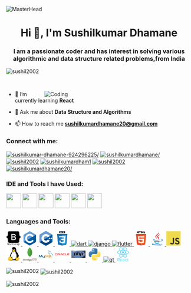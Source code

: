 ![MasterHead](https://qrangers.com/wp-content/uploads/2021/09/Banner-Introduction-to-3D-Animation.png)




<h1 align="center">Hi 👋, I'm Sushilkumar Dhamane</h1>
<h3 align="center">I am a passionate coder and has interest in solving various algorithmic and data structure related problems,from India</h3>

<p align="left"> <img src="https://komarev.com/ghpvc/?username=sushil2002&label=Profile%20views&color=0e75b6&style=flat" alt="sushil2002" /> </p>

<p align="left"> <a href="https://twitter.com/" target="blank"><img src="https://img.shields.io/twitter/follow/?logo=twitter&style=for-the-badge" alt="" /></a> </p>



<img align="right" alt="Coding" width="400" src="https://cdn.dribbble.com/users/1162077/screenshots/3848914/programmer.gif">

- 🌱 I’m currently learning **React**

- 💬 Ask me about **Data Structure and Algorithms**

- 📫 How to reach me **sushilkumardhamane20@gmail.com**

<h3 align="left">Connect with me:</h3>
<p align="left">
<a href="https://linkedin.com/in/sushilkumar-dhamane-924296225/" target="blank"><img align="center" src="https://raw.githubusercontent.com/rahuldkjain/github-profile-readme-generator/master/src/images/icons/Social/linked-in-alt.svg" alt="sushilkumar-dhamane-924296225/" height="30" width="40" /></a>
<a href="https://instagram.com/sushilkumardhamane/" target="blank"><img align="center" src="https://raw.githubusercontent.com/rahuldkjain/github-profile-readme-generator/master/src/images/icons/Social/instagram.svg" alt="sushilkumardhamane/" height="30" width="40" /></a>
<a href="https://www.codechef.com/users/sushil2002" target="blank"><img align="center" src="https://cdn.jsdelivr.net/npm/simple-icons@3.1.0/icons/codechef.svg" alt="sushil2002" height="30" width="40" /></a>
<a href="https://www.hackerrank.com/sushilkumardham1" target="blank"><img align="center" src="https://raw.githubusercontent.com/rahuldkjain/github-profile-readme-generator/master/src/images/icons/Social/hackerrank.svg" alt="sushilkumardham1" height="30" width="40" /></a>
<a href="https://codeforces.com/profile/sushil2002" target="blank"><img align="center" src="https://raw.githubusercontent.com/rahuldkjain/github-profile-readme-generator/master/src/images/icons/Social/codeforces.svg" alt="sushil2002" height="30" width="40" /></a>
<a href="https://www.leetcode.com/sushilkumardhamane20/" target="blank"><img align="center" src="https://raw.githubusercontent.com/rahuldkjain/github-profile-readme-generator/master/src/images/icons/Social/leet-code.svg" alt="sushilkumardhamane20/" height="30" width="40" /></a>
</p>

### IDE and Tools I have Used:
<div>
<img height="40" width="40" src="https://img.icons8.com/color/48/000000/visual-studio-code-2019.png"/> 
 <img height="40" width="40" src="https://img.icons8.com/color/48/000000/pycharm.png"/>  
 <img height="40" width="40" src="https://static-00.iconduck.com/assets.00/clion-icon-256x256-zaezakn1.png"/>
 <img height="40" width="40" src="https://static-00.iconduck.com/assets.00/eclipse-icon-512x479-6ivkqawb.png"/>
 <img height="40" width="40" src="https://img.icons8.com/color/50/000000/git.png"/>
   <img height="40" width="40" src="[https://img.icons8.com/color/50/000000/git.png](https://www.google.com/imgres?imgurl=https%3A%2F%2Fupload.wikimedia.org%2Fwikipedia%2Fen%2Fd%2Fd2%2FSublime_Text_3_logo.png&imgrefurl=https%3A%2F%2Fen.wikipedia.org%2Fwiki%2FSublime_Text&tbnid=VhAQkHbPXflstM&vet=12ahUKEwjpqYHD8MT7AhUa53MBHTZZAGEQMygCegUIARDuAQ..i&docid=DxNbAduvrpYgKM&w=256&h=256&q=sublime%20logo&ved=2ahUKEwjpqYHD8MT7AhUa53MBHTZZAGEQMygCegUIARDuAQ)"/>
  
</div>

<h3 align="left">Languages and Tools:</h3>
<p align="left"> <a href="https://getbootstrap.com" target="_blank" rel="noreferrer"> <img src="https://raw.githubusercontent.com/devicons/devicon/master/icons/bootstrap/bootstrap-plain-wordmark.svg" alt="bootstrap" width="40" height="40"/> </a> <a href="https://www.cprogramming.com/" target="_blank" rel="noreferrer"> <img src="https://raw.githubusercontent.com/devicons/devicon/master/icons/c/c-original.svg" alt="c" width="40" height="40"/> </a> <a href="https://www.w3schools.com/cpp/" target="_blank" rel="noreferrer"> <img src="https://raw.githubusercontent.com/devicons/devicon/master/icons/cplusplus/cplusplus-original.svg" alt="cplusplus" width="40" height="40"/> </a> <a href="https://www.w3schools.com/css/" target="_blank" rel="noreferrer"> <img src="https://raw.githubusercontent.com/devicons/devicon/master/icons/css3/css3-original-wordmark.svg" alt="css3" width="40" height="40"/> </a> <a href="https://dart.dev" target="_blank" rel="noreferrer"> <img src="https://www.vectorlogo.zone/logos/dartlang/dartlang-icon.svg" alt="dart" width="40" height="40"/> </a> <a href="https://www.djangoproject.com/" target="_blank" rel="noreferrer"> <img src="https://cdn.worldvectorlogo.com/logos/django.svg" alt="django" width="40" height="40"/> </a> <a href="https://flutter.dev" target="_blank" rel="noreferrer"> <img src="https://www.vectorlogo.zone/logos/flutterio/flutterio-icon.svg" alt="flutter" width="40" height="40"/> </a> <a href="https://www.w3.org/html/" target="_blank" rel="noreferrer"> <img src="https://raw.githubusercontent.com/devicons/devicon/master/icons/html5/html5-original-wordmark.svg" alt="html5" width="40" height="40"/> </a> <a href="https://www.java.com" target="_blank" rel="noreferrer"> <img src="https://raw.githubusercontent.com/devicons/devicon/master/icons/java/java-original.svg" alt="java" width="40" height="40"/> </a> <a href="https://developer.mozilla.org/en-US/docs/Web/JavaScript" target="_blank" rel="noreferrer"> <img src="https://raw.githubusercontent.com/devicons/devicon/master/icons/javascript/javascript-original.svg" alt="javascript" width="40" height="40"/> </a> <a href="https://www.linux.org/" target="_blank" rel="noreferrer"> <img src="https://raw.githubusercontent.com/devicons/devicon/master/icons/linux/linux-original.svg" alt="linux" width="40" height="40"/> </a> <a href="https://www.mongodb.com/" target="_blank" rel="noreferrer"> <img src="https://raw.githubusercontent.com/devicons/devicon/master/icons/mongodb/mongodb-original-wordmark.svg" alt="mongodb" width="40" height="40"/> </a> <a href="https://www.mysql.com/" target="_blank" rel="noreferrer"> <img src="https://raw.githubusercontent.com/devicons/devicon/master/icons/mysql/mysql-original-wordmark.svg" alt="mysql" width="40" height="40"/> </a> <a href="https://www.oracle.com/" target="_blank" rel="noreferrer"> <img src="https://raw.githubusercontent.com/devicons/devicon/master/icons/oracle/oracle-original.svg" alt="oracle" width="40" height="40"/> </a> <a href="https://www.php.net" target="_blank" rel="noreferrer"> <img src="https://raw.githubusercontent.com/devicons/devicon/master/icons/php/php-original.svg" alt="php" width="40" height="40"/> </a> <a href="https://www.python.org" target="_blank" rel="noreferrer"> <img src="https://raw.githubusercontent.com/devicons/devicon/master/icons/python/python-original.svg" alt="python" width="40" height="40"/> </a> <a href="https://www.qt.io/" target="_blank" rel="noreferrer"> <img src="https://upload.wikimedia.org/wikipedia/commons/0/0b/Qt_logo_2016.svg" alt="qt" width="40" height="40"/> </a> <a href="https://reactjs.org/" target="_blank" rel="noreferrer"> <img src="https://raw.githubusercontent.com/devicons/devicon/master/icons/react/react-original-wordmark.svg" alt="react" width="40" height="40"/> </a> </p>

<p><img align="left" src="https://github-readme-stats.vercel.app/api/top-langs?username=sushil2002&show_icons=true&locale=en&layout=compact" alt="sushil2002" /></p>

<p>&nbsp;<img align="center" src="https://github-readme-stats.vercel.app/api?username=sushil2002&show_icons=true&locale=en" alt="sushil2002" /></p>

<p><img align="center" src="https://github-readme-streak-stats.herokuapp.com/?user=sushil2002&" alt="sushil2002" /></p>
